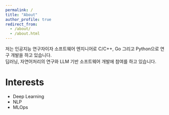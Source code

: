 ```yaml
---
permalink: /
title: "About"
author_profile: true
redirect_from: 
  - /about/
  - /about.html
---
```


저는 인공지능 연구자이자 소프트웨어 엔지니어로 C/C++, Go 그리고 Python으로 연구 개발을 하고 있습니다.  
딥러닝, 자연어처리의 연구와 LLM 기반 소프트웨어 개발에 참여를 하고 있습니다. 

# Interests
* Deep Learning
* NLP
* MLOps
